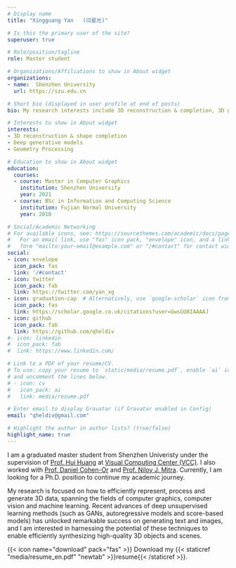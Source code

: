 ```yaml
---
# Display name
title: "Xingguang Yan   (闫星光)"

# Is this the primary user of the site?
superuser: true

# Role/position/tagline
role: Master student

# Organizations/Affiliations to show in About widget
organizations:
- name:  Shenzhen University
  url: https://szu.edu.cn

# Short bio (displayed in user profile at end of posts)
bio: My research interests include 3D reconstruction & completion, 3D generative models, shape analysis, e.t.c.

# Interests to show in About widget
interests:
- 3D reconstruction & shape completion
- Deep generative models
- Geometry Processing

# Education to show in About widget
education:
  courses:
  - course: Master in Computer Graphics
    institution: Shenzhen University
    year: 2021
  - course: BSc in Information and Computing Science
    institution: Fujian Normal University
    year: 2018

# Social/Academic Networking
# For available icons, see: https://sourcethemes.com/academic/docs/page-builder/#icons
#   For an email link, use "fas" icon pack, "envelope" icon, and a link in the
#   form "mailto:your-email@example.com" or "/#contact" for contact widget.
social:
- icon: envelope
  icon_pack: fas
  link: '/#contact'
- icon: twitter
  icon_pack: fab
  link: https://twitter.com/yan_xg
- icon: graduation-cap  # Alternatively, use `google-scholar` icon from `ai` icon pack
  icon_pack: fas
  link: https://scholar.google.co.uk/citations?user=GwsGU8IAAAAJ
- icon: github
  icon_pack: fab
  link: https://github.com/qheldiv
#- icon: linkedin
#  icon_pack: fab
#  link: https://www.linkedin.com/

# Link to a PDF of your resume/CV.
# To use: copy your resume to `static/media/resume.pdf`, enable `ai` icons in `params.toml`, 
# and uncomment the lines below.
# - icon: cv
#   icon_pack: ai
#   link: media/resume.pdf

# Enter email to display Gravatar (if Gravatar enabled in Config)
email: "qheldiv@gmail.com"

# Highlight the author in author lists? (true/false)
highlight_name: true
---
```


I am a graduated master student from Shenzhen Univeristy under the supervision of [Prof. Hui Huang](https://vcc.tech/~huihuang) at [Visual Computing Center (VCC)](https://vcc.tech/).
I also worked with [Prof. Daniel Cohen-Or](https://danielcohenor.com/) and [Prof. Niloy J. Mitra](http://www0.cs.ucl.ac.uk/staff/n.mitra/).
Currently, I am looking for a Ph.D. position to continue my academic journey.

My research is focused on how to efficiently represent, process and generate 3D data, spanning the fields of computer graphics, computer vision and machine learning.
Recent advances of deep unsupervised learning methods (such as GANs, autoregressive models and score-based models) has unlocked remarkable success on generating text and images, and I am interested in harnessing the potential of these techniques to enable efficiently synthesizing high-quality 3D objects and scenes.

{{< icon name="download" pack="fas" >}} Download my {{< staticref "media/resume_en.pdf" "newtab" >}}resume{{< /staticref >}}.

